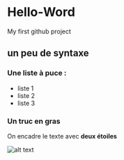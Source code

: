 # Hello-Word
My first github project

## un peu de syntaxe

### Une liste à puce :

- liste 1
- liste 2
- liste 3

### Un truc en gras

On encadre le texte avec **deux étoiles**

![alt text](https://i.pinimg.com/originals/99/b2/f0/99b2f0ef3888532238e57c615a89019a.jpg)


